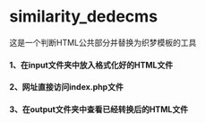 # similarity_dedecms
这是一个判断HTML公共部分并替换为织梦模板的工具
#### 1、在input文件夹中放入格式化好的HTML文件
#### 2、网址直接访问index.php文件
#### 3、在output文件夹中查看已经转换后的HTML文件
